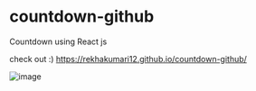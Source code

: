 # countdown-github
Countdown using React js 

check out   :)  https://rekhakumari12.github.io/countdown-github/

![image](https://user-images.githubusercontent.com/60341606/117536707-42208d80-b01a-11eb-99d5-3dbd087ffc2c.png)

